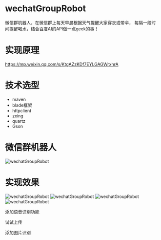 # wechatGroupRobot
微信群机器人，在微信群上每天早晨根据天气提醒大家穿衣或带伞，
每隔一段时间提醒喝水，结合百度AI的API做一点geek的事！

# 实现原理
 https://mp.weixin.qq.com/s/KtgAZzKDf7EYLGAGWrxhrA

# 技术选型
  - maven
  - blade框架
  - httpclient
  - zxing
  - quartz
  - Gson


# 微信群机器人
![wechatGroupRobot](https://wistbean.github.io/images/download.png)

# 实现效果
![wechatGroupRobot](https://wistbean.github.io/images/wechat1.jpg)
![wechatGroupRobot](https://wistbean.github.io/images/wechat2.jpg)
![wechatGroupRobot](https://wistbean.github.io/images/wechat3.jpg)
![wechatGroupRobot](https://wistbean.github.io/images/wechat4.jpg)


添加语音识别功能

试试上传

添加图片识别
